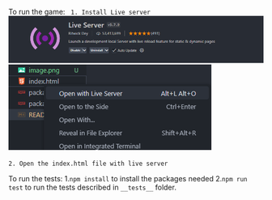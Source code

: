 To run the game:
` 1. Install Live server`
![alt text](image.png)
![alt text](image-1.png)

`2. Open the index.html file with live server`

To run the tests: 1.`npm install` to install the packages needed 2.`npm run test` to run the tests described in `__tests__` folder.

